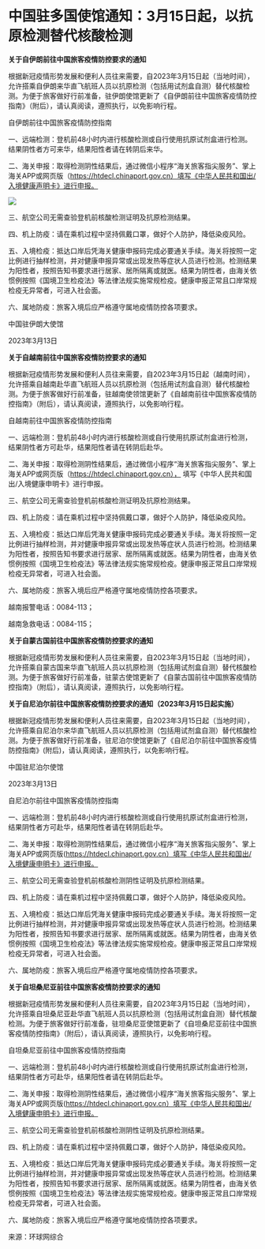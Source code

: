 # 中国驻多国使馆通知：3月15日起，以抗原检测替代核酸检测

**关于自伊朗前往中国旅客疫情防控要求的通知**

根据新冠疫情形势发展和便利人员往来需要，自2023年3月15日起（当地时间），允许搭乘自伊朗来华直飞航班人员以抗原检测（包括用试剂盒自测）替代核酸检测。为便于旅客做好行前准备，驻伊朗使馆更新了《自伊朗前往中国旅客疫情防控指南》（附后），请认真阅读，遵照执行，以免影响行程。

自伊朗前往中国旅客疫情防控指南

一、远端检测：登机前48小时内进行核酸检测或自行使用抗原试剂盒进行检测。结果阴性者方可来华，结果阳性者请在转阴后来华。

二、海关申报：取得检测阴性结果后，通过微信小程序“海关旅客指尖服务”、掌上海关APP或网页版（https://htdecl.chinaport.gov.cn）填写《中华人民共和国出/入境健康声明卡》进行申报。

![](https://inews.gtimg.com/om_bt/OU20MUHj_6GMEVK4pppM64NRWBWXGIihWBQBQor4jF9R4AA/1000)

三、航空公司无需查验登机前核酸检测证明及抗原检测结果。

四、机上防疫：请在乘机过程中坚持佩戴口罩，做好个人防护，降低染疫风险。

五、入境检疫：抵达口岸后凭海关健康申报码完成必要通关手续。海关将按照一定比例进行抽样检测，并对健康申报异常或出现发热等症状人员进行检测。检测结果为阳性者，按照告知书要求进行居家、居所隔离或就医。结果为阴性者，由海关依惯例按照《国境卫生检疫法》等法律法规实施常规检疫。健康申报正常且口岸常规检疫无异常者，可进入社会面。

六、属地防疫：旅客入境后应严格遵守属地疫情防控各项要求。

中国驻伊朗大使馆

2023年3月13日

**关于自越南前往中国旅客疫情防控要求的通知**

根据新冠疫情形势发展和便利人员往来需要，自2023年3月15日起（越南时间），允许搭乘自越南赴华直飞航班人员以抗原检测（包括用试剂盒自测）替代核酸检测。为便于旅客做好行前准备，驻越南使领馆更新了《自越南前往中国旅客疫情防控指南》（附后），请认真阅读，遵照执行，以免影响行程。

自越南前往中国旅客疫情防控指南

一、远端检测：登机前48小时内进行核酸检测或自行使用抗原试剂盒进行检测，结果阴性者方可赴华，结果阳性者请在转阴后赴华。

二、海关申报：取得检测阴性结果后，通过微信小程序“海关旅客指尖服务”、掌上海关APP或网页版（https://htdecl.chinaport.gov.cn），
填写《中华人民共和国出/入境健康申明卡》进行申报。

三、航空公司无需查验登机前核酸检测证明及抗原检测结果。

四、机上防疫：请在乘机过程中坚持佩戴口罩，做好个人防护，降低染疫风险。

五、入境检疫：抵达口岸后凭海关健康申报码完成必要通关手续。海关将按照一定比例进行抽样检测，并对健康申报异常或出现发热等症状人员进行检测。检测结果为阳性者，按照告知书要求进行居家、居所隔离或就医。结果为阴性者，由海关依惯例按照《国境卫生检疫法》等法律法规实施常规检疫。健康申报正常且口岸常规检疫无异常者，可进入社会面。

六、属地防疫：旅客入境后应严格遵守属地疫情防控各项要求。

越南报警电话：0084-113；

越南急救电话：0084-115；

**关于自蒙古国前往中国旅客疫情防控要求的通知**

根据新冠疫情形势发展和便利人员往来需要，自2023年3月15日起（当地时间），允许搭乘自蒙古国来华直飞航班人员以抗原检测（包括用试剂盒自测）替代核酸检测。为便于旅客做好行前准备，驻蒙古使馆更新了《自蒙古国前往中国旅客疫情防控指南》（附后），请认真阅读，遵照执行，以免影响行程。

**关于自尼泊尔前往中国旅客疫情防控要求的通知（2023年3月15日起实施）**

根据新冠疫情形势发展和便利人员往来需要，自2023年3月15日起（当地时间），允许搭乘自尼泊尔来华直飞航班人员以抗原检测（包括用试剂盒自测）替代核酸检测。为便于旅客做好行前准备，驻尼泊尔使馆更新了《自尼泊尔前往中国旅客疫情防控指南》(附后)，请认真阅读，遵照执行，以免影响行程。

中国驻尼泊尔使馆

2023年3月13日

自尼泊尔前往中国旅客疫情防控指南

一、远端检测：登机前48小时内进行核酸检测或自行使用抗原试剂盒进行检测，结果阴性者方可赴华，结果阳性者请在转阴后赴华。

二、海关申报：取得检测阴性结果后，通过微信小程序“海关旅客指尖服务”、掌上海关APP或网页版(https://htdecl.chinaport.gov.cn）填写《中华人民共和国出/入境健康申明卡》进行申报。

三、航空公司无需查验登机前核酸检测阴性证明及抗原检测结果。

四、机上防疫：请在乘机过程中坚持佩戴口罩，做好个人防护，降低染疫风险。

五、入境检疫：抵达口岸后凭海关健康申报码完成必要通关手续。海关将按照一定比例进行抽样检测，并对健康申报异常或出现发热等症状人员进行检测。检测结果为阳性者，按照告知书要求进行居家、居所隔离或就医。结果为阴性者，由海关依惯例按照《国境卫生检疫法》等法律法规实施常规检疫。健康申报正常且口岸常规检疫无异常者，可进入社会面。

六、属地防疫：旅客入境后应严格遵守属地疫情防控各项要求。

**关于自坦桑尼亚前往中国旅客疫情防控要求的通知**

根据新冠疫情形势发展和便利人员往来需要，自2023年3月15日起（当地时间），允许搭乘自坦桑尼亚赴华直飞航班人员以抗原检测（包括用试剂盒自测）替代核酸检测。为便于旅客做好行前准备，驻坦桑尼亚使馆更新了《自坦桑尼亚前往中国旅客疫情防控指南》（附后），请认真阅读，遵照执行，以免影响行程。

自坦桑尼亚前往中国旅客疫情防控指南

一、远端检测：登机前48小时内进行核酸检测或自行使用抗原试剂盒进行检测，结果阴性者方可赴华，结果阳性者请在转阴后赴华。

二、海关申报：取得检测阴性结果后，通过微信小程序“海关旅客指尖服务”、掌上海关APP或网页版(https://htdecl.chinaport.gov.cn）填写《中华人民共和国出/入境健康申明卡》进行申报。

三、航空公司无需查验登机前核酸检测阴性证明及抗原检测结果。

四、机上防疫：请在乘机过程中坚持佩戴口罩，做好个人防护，降低染疫风险。

五、入境检疫：抵达口岸后凭海关健康申报码完成必要通关手续。海关将按照一定比例进行抽样检测，并对健康申报异常或出现发热等症状人员进行检测。检测结果为阳性者，按照告知书要求进行居家、居所隔离或就医。结果为阴性者，由海关依惯例按照《国境卫生检疫法》等法律法规实施常规检疫。健康申报正常且口岸常规检疫无异常者，可进入社会面。

六、属地防疫：旅客入境后应严格遵守属地疫情防控各项要求。

来源：环球网综合

